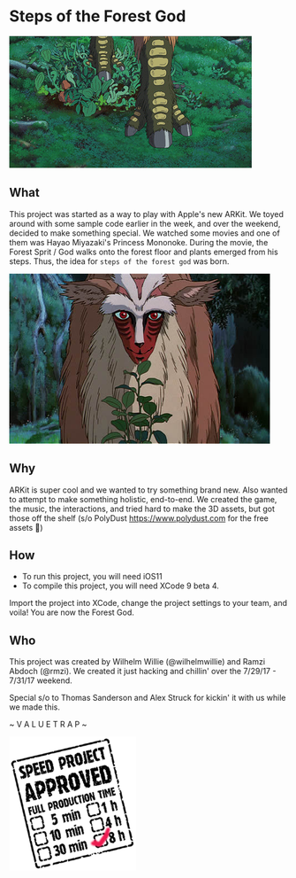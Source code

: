 # Steps of the Forest God

![forest_god_steps](docs/assets/steps.gif)

## What

This project was started as a way to play with Apple's new ARKit. We toyed around with some sample code earlier in the week, and over the weekend, decided to make something special. We watched some movies and one of them was Hayao Miyazaki's Princess Mononoke. During the movie, the Forest Sprit / God walks onto the forest floor and plants emerged from his steps. Thus, the idea for `steps of the forest god` was born.

![forest_god_face](docs/assets/forest_spirit.png)

## Why

ARKit is super cool and we wanted to try something brand new. Also wanted to attempt to make something holistic, end-to-end. We created the game, the music, the interactions, and tried hard to make the 3D assets, but got those off the shelf (s/o PolyDust https://www.polydust.com for the free assets 🌝)

## How

* To run this project, you will need iOS11
* To compile this project, you will need XCode 9 beta 4.

Import the project into XCode, change the project settings to your team, and voila! You are now the Forest God.

## Who

This project was created by Wilhelm Willie (@wilhelmwillie) and Ramzi Abdoch (@rmzi). We created it just hacking and chillin' over the 7/29/17 - 7/31/17 weekend.

Special s/o to Thomas Sanderson and Alex Struck for kickin' it with us while we made this.

~ V A L U E T R A P ~

![Speed Project Approved! 1 Hr](docs/assets/speed_project_8h.png)
